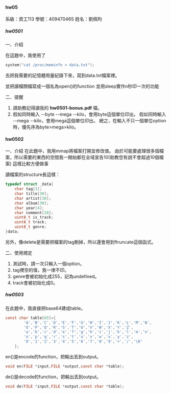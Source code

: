 #### hw05 

系級：資工113
學號：40947046S
姓名：劉佩昀

##### hw0501
一、介紹

在這題中，我使用了
```c
system("cat /proc/meminfo > data.txt");
```
去把我需要的記憶體用量紀錄下來，寫到data.txt檔案裡。

並把讀檔關檔寫成一個名為open()的function
並用sleep實作n秒印一次的功能

二、提醒
1. 請助教記得讀我的 **hw0501-bonus.pdf** 檔。
2. 假如同時輸入 --byte --mega --kilo，會用byte這個單位印出。
   假如同時輸入 --mega --kilo，會用mega這個單位印出。
   總之，在輸入不只一個單位option時，優先序為byte>mega>kilo。

#### hw0502
一、介紹
在此題中，我用mmap將檔案打開並修改值。
由於可能要處理很多個檔案，所以需要的東西的空間我一開始都在全域宣告10(助教您有說不會超過10個檔案)
這樣比較方便做事

讀檔案的structure長這樣：
```c
typedef struct _data{
    char tag[3];
    char title[30];
    char artist[30];
    char album[30];
    char year[4];
    char comment[28];
    uint8_t is_track;
    uint8_t track;
    uint8_t genre;
}data;
```
另外，像delete是需要把檔案的tag刪掉，所以還會用到ftruncate這個函式。

二、使用規定
1. 測試時，請一次只輸入一個option。
2. tag裡空的值，我一律不印。
3. genre會被初始化成255，記為undefined。
4. track會被初始化成0。

##### hw0503
在此題中，我直接把base64建成table。
```c
const char table[65]={
        'A','B','C','D','E','F','G','H','I','J','K','L','M','N',
        'O','P','Q','R','S','T','U','V','W','X','Y','Z',
        'a','b','c','d','e','f','g','h','i','j','k','l','m','n',
        'o','p','q','r','s','t','u','v','w','x','y','z',
        '0','1','2','3','4','5','6','7','8','9','+','/','\0'
    };
```

en()是encode的function，把輸出丟到output。
```c
void en(FILE *input,FILE *output,const char *table);
```

de()是decode的function，把輸出丟到output。
```c
void de(FILE *input,FILE *output,const char *table);
```
